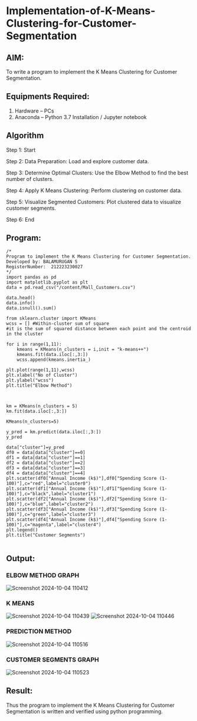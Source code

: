 # Implementation-of-K-Means-Clustering-for-Customer-Segmentation

## AIM:
To write a program to implement the K Means Clustering for Customer Segmentation.

## Equipments Required:
1. Hardware – PCs
2. Anaconda – Python 3.7 Installation / Jupyter notebook

## Algorithm
Step 1: Start

Step 2: Data Preparation: Load and explore customer data.

Step 3: Determine Optimal Clusters: Use the Elbow Method to find the best number of clusters.

Step 4: Apply K Means Clustering: Perform clustering on customer data.

Step 5: Visualize Segmented Customers: Plot clustered data to visualize customer segments.

Step 6: End

## Program:
```
/*
Program to implement the K Means Clustering for Customer Segmentation.
Developed by: BALAMURUGAN S
RegisterNumber:  212223230027
*/
import pandas as pd
import matplotlib.pyplot as plt
data = pd.read_csv("/content/Mall_Customers.csv")

data.head()
data.info()
data.isnull().sum()

from sklearn.cluster import KMeans
wcss = [] #Within-cluster sum of square
#it is the sum of squared distance between each point and the centroid in the cluster

for i in range(1,11):
    kmeans = KMeans(n_clusters = i,init = "k-means++")
    kmeans.fit(data.iloc[:,3:])
    wcss.append(kmeans.inertia_)

plt.plot(range(1,11),wcss)
plt.xlabel("No of Cluster")
plt.ylabel("wcss")
plt.title("Elbow Method")



km = KMeans(n_clusters = 5)
km.fit(data.iloc[:,3:])

KMeans(n_clusters=5)

y_pred = km.predict(data.iloc[:,3:])
y_pred

data["cluster"]=y_pred
df0 = data[data["cluster"]==0]
df1 = data[data["cluster"]==1]
df2 = data[data["cluster"]==2]
df3 = data[data["cluster"]==3]
df4 = data[data["cluster"]==4]
plt.scatter(df0["Annual Income (k$)"],df0["Spending Score (1-100)"],c="red",label="cluster0")
plt.scatter(df1["Annual Income (k$)"],df1["Spending Score (1-100)"],c="black",label="cluster1")
plt.scatter(df2["Annual Income (k$)"],df2["Spending Score (1-100)"],c="blue",label="cluster2")
plt.scatter(df3["Annual Income (k$)"],df3["Spending Score (1-100)"],c="green",label="cluster3")
plt.scatter(df4["Annual Income (k$)"],df4["Spending Score (1-100)"],c="magenta",label="cluster4")
plt.legend()
plt.title("Customer Segments")


```
## Output:

### ELBOW METHOD GRAPH

![Screenshot 2024-10-04 110412](https://github.com/user-attachments/assets/0c616a8e-7358-445d-b50e-1aabfc9d31ad)



### K MEANS
![Screenshot 2024-10-04 110439](https://github.com/user-attachments/assets/19e2360b-3ae1-4856-82ab-6c15f825173d)
![Screenshot 2024-10-04 110446](https://github.com/user-attachments/assets/5b99fa2d-21bc-4370-be6c-044360f41cd0)



### PREDICTION METHOD
![Screenshot 2024-10-04 110516](https://github.com/user-attachments/assets/10188990-d816-424f-9838-3581412cd97d)



### CUSTOMER SEGMENTS GRAPH
![Screenshot 2024-10-04 110523](https://github.com/user-attachments/assets/36b9dd7e-8f2a-4f86-8337-03ffa2d4a6ea)






## Result:
Thus the program to implement the K Means Clustering for Customer Segmentation is written and verified using python programming.
